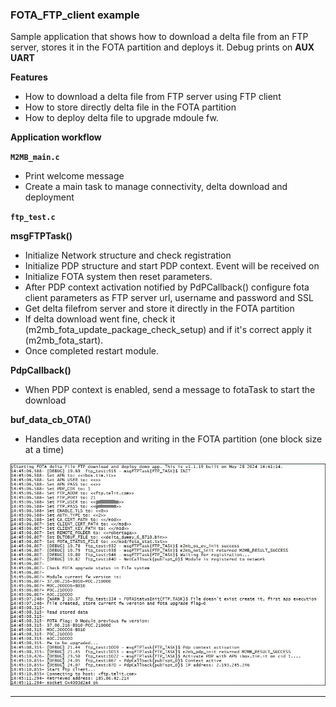 
### FOTA_FTP_client example 

Sample application that shows how to download a delta file from an FTP server, stores it in the FOTA partition and deploys it. Debug prints on **AUX UART**


**Features**


- How to download a delta file from FTP server using FTP client 
- How to store directly delta file in the FOTA partition 
- How to deploy delta file to upgrade mdoule fw.


**Application workflow**

**`M2MB_main.c`**

- Print welcome message
- Create a main task to manage connectivity, delta download and deployment

**`ftp_test.c`**

**msgFTPTask()**

- Initialize Network structure and check registration
- Initialize PDP structure and start PDP context. Event will be received on 
- Initialize FOTA system then reset parameters.
- After PDP context activation notified by PdPCallback() configure fota client parameters as FTP server url, username and password and SSL
- Get delta filefrom server and store it directly in the FOTA partition 
- If delta download went fine, check it (m2mb_fota_update_package_check_setup) and if it's correct apply it (m2mb_fota_start).
- Once completed restart module.

 
**PdpCallback()**

- When PDP context is enabled, send a message to fotaTask to start the download


**buf_data_cb_OTA()**

- Handles data reception and writing in the FOTA partition (one block size at a time) 




![](../../pictures/samples/FOTA_ftp_client_bordered.png)

---------------------

